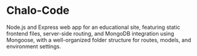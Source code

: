 # Chalo-Code
Node.js and Express web app for an educational site, featuring static frontend files, server-side routing, and MongoDB integration using Mongoose, with a well-organized folder structure for routes, models, and environment settings.
